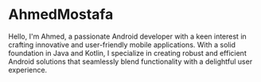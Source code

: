 # AhmedMostafa
Hello, I'm Ahmed, a passionate Android developer with a keen interest in crafting innovative and user-friendly mobile applications. With a solid foundation in Java and Kotlin, I specialize in creating robust and efficient Android solutions that seamlessly blend functionality with a delightful user experience. 
